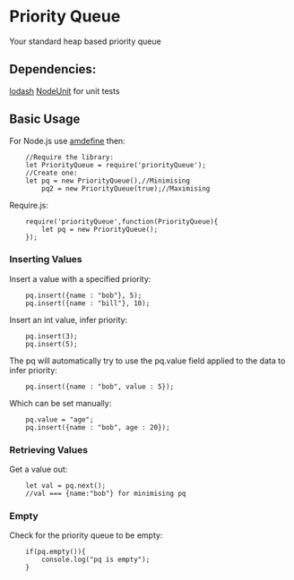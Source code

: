 # Priority Queue

Your standard heap based priority queue

## Dependencies:
[lodash](https://lodash.com/)
[NodeUnit](https://github.com/caolan/nodeunit) for unit tests

## Basic Usage

For Node.js use [amdefine](https://github.com/jrburke/amdefine) then:
``` 
    //Require the library:
    let PriorityQueue = require('priorityQueue');
    //Create one:
    let pq = new PriorityQueue(),//Minimising
        pq2 = new PriorityQueue(true);//Maximising
```

Require.js:
```
    require('priorityQueue',function(PriorityQueue){
        let pq = new PriorityQueue();
    });
```

### Inserting Values
Insert a value with a specified priority:
```
    pq.insert({name : "bob"}, 5);
    pq.insert({name : "bill"}, 10);
```
Insert an int value, infer priority:
```
    pq.insert(3);
    pq.insert(5);
```
The pq will automatically try to use the pq.value field applied to the data
to infer priority:
```
    pq.insert({name : "bob", value : 5});
```
Which can be set manually:
```
    pq.value = "age";
    pq.insert({name : "bob", age : 20});
```

### Retrieving Values
Get a value out:
```
    let val = pq.next();
    //val === {name:"bob"} for minimising pq
```

### Empty
Check for the priority queue to be empty:
```
    if(pq.empty()){
        console.log("pq is empty");
    }
```


